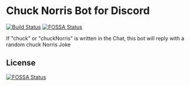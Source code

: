 # Chuck Norris Bot for Discord
[![Build Status](https://jenkins.jp-studios.de/job/discord-chuckNorris-bot/job/master/badge/icon?subject=CI)](https://jenkins.jp-studios.de/blue/organizations/jenkins/discord-chuckNorris-bot/branches/)[![FOSSA Status](https://app.fossa.com/api/projects/git%2Bgithub.com%2Fneferin12%2Fdiscord-chuckNorris-bot.svg?type=shield)](https://app.fossa.com/projects/git%2Bgithub.com%2Fneferin12%2Fdiscord-chuckNorris-bot?ref=badge_shield)


If "chuck" or "chuckNorris" is written in the Chat, this bot will reply with a random chuck Norris Joke


## License
[![FOSSA Status](https://app.fossa.com/api/projects/git%2Bgithub.com%2Fneferin12%2Fdiscord-chuckNorris-bot.svg?type=large)](https://app.fossa.com/projects/git%2Bgithub.com%2Fneferin12%2Fdiscord-chuckNorris-bot?ref=badge_large)